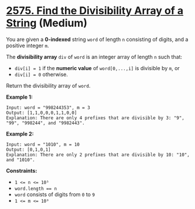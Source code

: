# [2575. Find the Divisibility Array of a String][link] (Medium)

[link]: https://leetcode.com/problems/find-the-divisibility-array-of-a-string/

You are given a **0-indexed** string `word` of length `n` consisting of digits, and a positive
integer `m`.

The **divisibility array** `div` of `word` is an integer array of length `n` such that:

- `div[i] = 1` if the **numeric value** of `word[0,...,i]` is divisible by `m`, or
- `div[i] = 0` otherwise.

Return the divisibility array of `word`.

**Example 1:**

```
Input: word = "998244353", m = 3
Output: [1,1,0,0,0,1,1,0,0]
Explanation: There are only 4 prefixes that are divisible by 3: "9", "99", "998244", and "9982443".
```

**Example 2:**

```
Input: word = "1010", m = 10
Output: [0,1,0,1]
Explanation: There are only 2 prefixes that are divisible by 10: "10", and "1010".
```

**Constraints:**

- `1 <= n <= 10⁵`
- `word.length == n`
- `word` consists of digits from `0` to `9`
- `1 <= m <= 10⁹`
